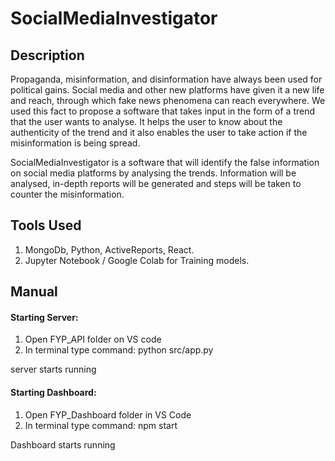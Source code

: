 # SocialMediaInvestigator

## Description

Propaganda, misinformation, and disinformation have always been used for political gains. Social
media and other new platforms have given it a new life and reach, through which fake news
phenomena can reach everywhere. We used this fact to propose a software that takes input in the form
of a trend that the user wants to analyse. It helps the user to know about the authenticity of the trend
and it also enables the user to take action if the misinformation is being spread.

SocialMediaInvestigator is a software that will identify the false information on
social media platforms by analysing the trends. Information will be analysed, in-depth
reports will be generated and steps will be taken to counter the misinformation.


## Tools Used

1) MongoDb, Python, ActiveReports, React.
2) Jupyter Notebook / Google Colab for Training models.


## Manual

#### Starting Server:

1) Open FYP_API folder on VS code
2) In terminal type command: python src/app.py

server starts running

#### Starting Dashboard:

1) Open FYP_Dashboard folder in VS Code
2) In terminal type command: npm start

Dashboard starts running
